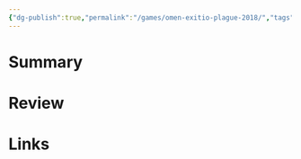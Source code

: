 ```yaml
---
{"dg-publish":true,"permalink":"/games/omen-exitio-plague-2018/","tags":["LP"],"created":"2023-12-08","updated":"2024-02-14"}
---
```



# Summary

# Review

# Links
